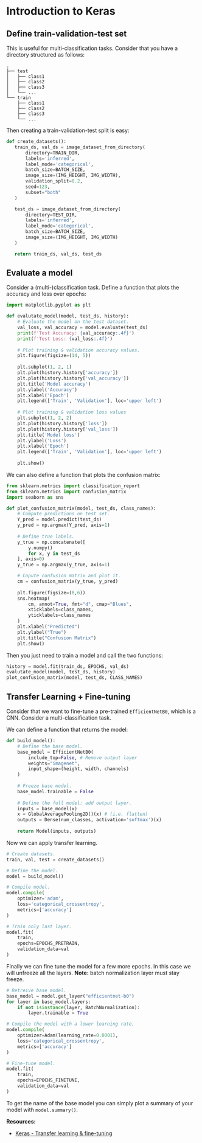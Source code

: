 # Introduction to Keras

## Define train-validation-test set

This is useful for multi-classification tasks. Consider that you have a directory structured as follows:

```
.
├── test
│   ├── class1 
│   ├── class2
│   ├── class3
│   └── ...
└── train
    ├── class1 
    ├── class2
    ├── class3
    └── ...
```

Then creating a train-validation-test split is easy:

 ```python
def create_datasets():
    train_ds, val_ds = image_dataset_from_directory(
        directory=TRAIN_DIR,
        labels='inferred',
        label_mode='categorical',
        batch_size=BATCH_SIZE,
        image_size=(IMG_HEIGHT, IMG_WIDTH),
        validation_split=0.2,
        seed=123,
        subset="both"
    )

    test_ds = image_dataset_from_directory(
        directory=TEST_DIR,
        labels='inferred',
        label_mode='categorical',
        batch_size=BATCH_SIZE,
        image_size=(IMG_HEIGHT, IMG_WIDTH)
    )

    return train_ds, val_ds, test_ds
 
 ```


## Evaluate a model

Consider a (multi-)classification task. Define a function that plots the accuracy and loss over epochs:

```python
import matplotlib.pyplot as plt

def evalutate_model(model, test_ds, history):
    # Evaluate the model on the test dataset.
    val_loss, val_accuracy = model.evaluate(test_ds)
    print(f'Test Accuracy: {val_accuracy:.4f}')
    print(f'Test Loss: {val_loss:.4f}')
    
    # Plot training & validation accuracy values.
    plt.figure(figsize=(14, 5))
    
    plt.subplot(1, 2, 1)
    plt.plot(history.history['accuracy'])
    plt.plot(history.history['val_accuracy'])
    plt.title('Model accuracy')
    plt.ylabel('Accuracy')
    plt.xlabel('Epoch')
    plt.legend(['Train', 'Validation'], loc='upper left')
    
    # Plot training & validation loss values
    plt.subplot(1, 2, 2)
    plt.plot(history.history['loss'])
    plt.plot(history.history['val_loss'])
    plt.title('Model loss')
    plt.ylabel('Loss')
    plt.xlabel('Epoch')
    plt.legend(['Train', 'Validation'], loc='upper left')
    
    plt.show()

```

We can also define a function that plots the confusion matrix:

```python
from sklearn.metrics import classification_report
from sklearn.metrics import confusion_matrix
import seaborn as sns

def plot_confusion_matrix(model, test_ds, class_names):
	# Compute predictions on test set.
    Y_pred = model.predict(test_ds)
    y_pred = np.argmax(Y_pred, axis=1)
	
	# Define true labels.
    y_true = np.concatenate([
	    y.numpy() 
	    for x, y in test_ds
	], axis=0)
    y_true = np.argmax(y_true, axis=1)

	# Copute confusion matrix and plot it.
    cm = confusion_matrix(y_true, y_pred)
	
    plt.figure(figsize=(8,6))
    sns.heatmap(
	    cm, annot=True, fmt="d", cmap="Blues",
	    xticklabels=class_names, 
		yticklabels=class_names
	)
    plt.xlabel("Predicted")
    plt.ylabel("True")
    plt.title("Confusion Matrix")
    plt.show()
```

Then you just need to train a model and call the two functions:

```python
history = model.fit(train_ds, EPOCHS, val_ds)
evalutate_model(model, test_ds, history)
plot_confusion_matrix(model, test_ds, CLASS_NAMES)
```

## Transfer Learning + Fine-tuning

Consider that we want to fine-tune a pre-trained `EfficientNetB0`, which is a CNN. Consider a multi-classification task.

We can define a function that returns the model:

```python
def build_model():
	# Define the base model.
    base_model = EfficientNetB0(
        include_top=False, # Remove output layer
        weights="imagenet",
        input_shape=(height, width, channels)
    )
	
	# Freeze base model.
    base_model.trainable = False
	
	# Define the full model: add output layer.
    inputs = base_model(x)
    x = GlobalAveragePooling2D()(x) # (i.e. flatten)
    outputs = Dense(num_classes, activation='softmax')(x)
	
	return Model(inputs, outputs)
```

Now we can apply transfer learning.

```python
# Create datasets.
train, val, test = create_datasets()

# Define the model.
model = build_model()

# Compile model.
model.compile(
    optimizer='adam',
    loss='categorical_crossentropy',
    metrics=['accuracy']
)

# Train only last layer.
model.fit(
    train,
    epochs=EPOCHS_PRETRAIN,
    validation_data=val
)
```

Finally we can fine tune the model for a few more epochs. In this case we will unfreeze all the layers. **Note:** batch normalization layer must stay freeze.

```python
# Retreive base model.
base_model = model.get_layer("efficientnet-b0")
for layer in base_model.layers:
	if not isinstance(layer, BatchNormalization):
		layer.trainable = True

# Compile the model with a lower learning rate.
model.compile(
	optimizer=Adam(learning_rate=0.0001),
	loss='categorical_crossentropy',
	metrics=['accuracy']
)

# Fine-tune model.
model.fit(
    train,
    epochs=EPOCHS_FINETUNE,
    validation_data=val
)
```


To get the name of the base model you can simply plot a summary of your model with `model.summary()`.

**Resources:**

- [Keras - Transfer learning & fine-tuning](https://keras.io/guides/transfer_learning/)